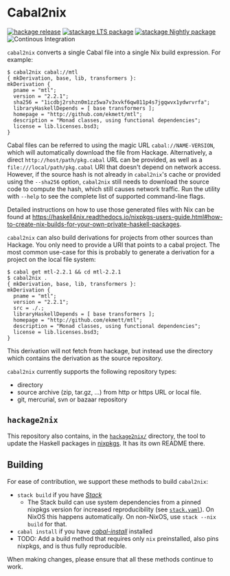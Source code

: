 Cabal2nix
=========

[![hackage release](https://img.shields.io/hackage/v/cabal2nix.svg?label=hackage)](http://hackage.haskell.org/package/cabal2nix)
[![stackage LTS package](http://stackage.org/package/cabal2nix/badge/lts)](http://stackage.org/lts/package/cabal2nix)
[![stackage Nightly package](http://stackage.org/package/cabal2nix/badge/nightly)](http://stackage.org/nightly/package/cabal2nix)
![Continous Integration](https://github.com/NixOS/cabal2nix/workflows/Haskell-CI/badge.svg)

`cabal2nix` converts a single Cabal file into a single Nix build expression.
For example:

    $ cabal2nix cabal://mtl
    { mkDerivation, base, lib, transformers }:
    mkDerivation {
      pname = "mtl";
      version = "2.2.1";
      sha256 = "1icdbj2rshzn0m1zz5wa7v3xvkf6qw811p4s7jgqwvx1ydwrvrfa";
      libraryHaskellDepends = [ base transformers ];
      homepage = "http://github.com/ekmett/mtl";
      description = "Monad classes, using functional dependencies";
      license = lib.licenses.bsd3;
    }

Cabal files can be referred to using the magic URL `cabal://NAME-VERSION`,
which will automatically download the file from Hackage. Alternatively, a
direct `http://host/path/pkg.cabal` URL can be provided, as well as a
`file:///local/path/pkg.cabal` URI that doesn't depend on network access.
However, if the source hash is not already in `cabal2nix`'s cache or provided
using the `--sha256` option, `cabal2nix` still needs to download the source
code to compute the hash, which still causes network traffic. Run the utility
with `--help` to see the complete list of supported command-line flags.

Detailed instructions on how to use those generated files with Nix can be found at
https://haskell4nix.readthedocs.io/nixpkgs-users-guide.html#how-to-create-nix-builds-for-your-own-private-haskell-packages.

`cabal2nix` can also build derivations for projects from other sources than
Hackage. You only need to provide a URI that points to a cabal project. The
most common use-case for this is probably to generate a derivation for a
project on the local file system:

    $ cabal get mtl-2.2.1 && cd mtl-2.2.1
    $ cabal2nix .
    { mkDerivation, base, lib, transformers }:
    mkDerivation {
      pname = "mtl";
      version = "2.2.1";
      src = ./.;
      libraryHaskellDepends = [ base transformers ];
      homepage = "http://github.com/ekmett/mtl";
      description = "Monad classes, using functional dependencies";
      license = lib.licenses.bsd3;
    }

This derivation will not fetch from hackage, but instead use the directory which
contains the derivation as the source repository.

`cabal2nix` currently supports the following repository types:

* directory
* source archive (zip, tar.gz, ...) from http or https URL or local file.
* git, mercurial, svn or bazaar repository

## `hackage2nix`

This repository also contains, in the [`hackage2nix/`](./hackage2nix) directory,
the tool to update the Haskell packages in
[nixpkgs](https://github.com/NixOS/nixpkgs). It has its own README there.

## Building

For ease of contribution, we support these methods to build `cabal2nix`:

* `stack build` if you have [_Stack_](http://haskellstack.org/)
  * The Stack build can use system dependencies from a pinned nixpkgs
    version for increased reproducibility (see [`stack.yaml`](./stack.yaml)).
    On NixOS this happens automatically.
    On non-NixOS, use `stack --nix build` for that.
* `cabal install` if you have [_cabal-install_](https://www.haskell.org/cabal/)
  installed
* TODO: Add a build method that requires only `nix` preinstalled,
  also pins nixpkgs, and is thus fully reproducible.

When making changes, please ensure that all these methods continue to work.
